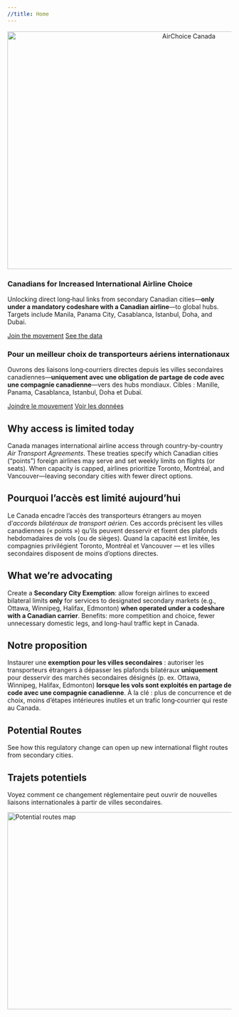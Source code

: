```yaml
---
//title: Home
---
```

<section class="hero">
<p style="margin:0 0 1rem; text-align:center;">
  <p style="margin:0 0 1rem; text-align:center;">
<section class="hero">
  <div style="text-align:center; margin:0 0 1rem;">
    <picture>
      <source srcset="{{ '/assets/img/airchoice-logo.avif' | relative_url }}" type="image/avif">
      <source srcset="{{ '/assets/img/airchoice-logo.png'  | relative_url }}" type="image/png">
      <img
        class="brand-logo"
        src="{{ '/assets/img/airchoice-logo.png' | relative_url }}"
        alt="AirChoice Canada"
        width="800" height="534"
        decoding="async" fetchpriority="high">
    </picture>
  </div>
  <div class="lang-en">
    <h1>Canadians for Increased International Airline Choice</h1>
    <p>Unlocking direct long‑haul links from secondary Canadian cities—<strong>only under a mandatory codeshare with a Canadian airline</strong>—to global hubs. Targets include Manila, Panama City, Casablanca, Istanbul, Doha, and Dubai.</p>
    <div class="cta">
      <a class="btn primary" href="{{ '/get-involved/' | relative_url }}">Join the movement</a>
      <a class="btn" href="{{ '/data-research/' | relative_url }}">See the data</a>
    </div>
  </div>
  <div class="lang-fr">
    <h1>Pour un meilleur choix de transporteurs aériens internationaux</h1>
    <p>Ouvrons des liaisons long‑courriers directes depuis les villes secondaires canadiennes—<strong>uniquement avec une obligation de partage de code avec une compagnie canadienne</strong>—vers des hubs mondiaux. Cibles : Manille, Panama, Casablanca, Istanbul, Doha et Dubaï.</p>
    <div class="cta">
      <a class="btn primary" href="{{ '/get-involved/' | relative_url }}">Joindre le mouvement</a>
      <a class="btn" href="{{ '/data-research/' | relative_url }}">Voir les données</a>
    </div>
  </div>
</section>

<section class="section">
  <div class="lang-en">
    <h2>Why access is limited today</h2>
    <p>Canada manages international airline access through country-by-country <em>Air Transport Agreements</em>. These treaties specify which Canadian cities (“points”) foreign airlines may serve and set weekly limits on flights (or seats). When capacity is capped, airlines prioritize Toronto, Montréal, and Vancouver—leaving secondary cities with fewer direct options.</p>
  </div>
  <div class="lang-fr">
    <h2>Pourquoi l’accès est limité aujourd’hui</h2>
    <p>Le Canada encadre l’accès des transporteurs étrangers au moyen d’<em>accords bilatéraux de transport aérien</em>. Ces accords précisent les villes canadiennes (« points ») qu’ils peuvent desservir et fixent des plafonds hebdomadaires de vols (ou de sièges). Quand la capacité est limitée, les compagnies privilégient Toronto, Montréal et Vancouver — et les villes secondaires disposent de moins d’options directes.</p>
  </div>
</section>

<section class="section">
  <div class="lang-en">
    <h2>What we’re advocating</h2>
    <p>Create a <strong>Secondary City Exemption</strong>: allow foreign airlines to exceed bilateral limits <strong>only</strong> for services to designated secondary markets (e.g., Ottawa, Winnipeg, Halifax, Edmonton) <strong>when operated under a codeshare with a Canadian carrier</strong>. Benefits: more competition and choice, fewer unnecessary domestic legs, and long-haul traffic kept in Canada.</p>
  </div>
  <div class="lang-fr">
    <h2>Notre proposition</h2>
    <p>Instaurer une <strong>exemption pour les villes secondaires</strong> : autoriser les transporteurs étrangers à dépasser les plafonds bilatéraux <strong>uniquement</strong> pour desservir des marchés secondaires désignés (p. ex. Ottawa, Winnipeg, Halifax, Edmonton) <strong>lorsque les vols sont exploités en partage de code avec une compagnie canadienne</strong>. À la clé : plus de concurrence et de choix, moins d’étapes intérieures inutiles et un trafic long‑courrier qui reste au Canada.</p>
  </div>
</section>
<section class="section" id="potential-routes">
  <div class="lang-en">
    <h2>Potential Routes</h2>
    <p>See how this regulatory change can open up new international flight routes from secondary cities.</p>
  </div>
  <div class="lang-fr">
    <h2>Trajets potentiels</h2>
    <p>Voyez comment ce changement réglementaire peut ouvrir de nouvelles liaisons internationales à partir de villes secondaires.</p>
  </div>

  <p>
<!-- clickable preview -->
<a href="#map-modal" class="map-zoom" aria-label="Enlarge route map">
  <picture>
    <source srcset="{{ '/assets/img/route-map.avif' | relative_url }}" type="image/avif">
    <source srcset="{{ '/assets/img/route-map.png'  | relative_url }}" type="image/png">
    <img
      class="route-map"
      src="{{ '/assets/img/route-map.png' | relative_url }}"
      alt="Potential routes map"
      width="1000" height="443"
      loading="lazy" decoding="async">
  </picture>
</a>
  </p>
</section>